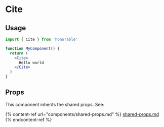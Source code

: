 # Cite

## Usage

```jsx
import { Cite } from 'honorable'

function MyComponent() {
  return (
    <Cite>
      Hello world
    </Cite>
  )
}
```

## Props

This component inherits the shared props. See:

{% content-ref url="components/shared-props.md" %}
[shared-props.md](components/shared-props.md)
{% endcontent-ref %}

